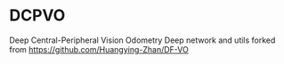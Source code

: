 # DCPVO
Deep Central-Peripheral Vision Odometry
Deep network and utils forked from https://github.com/Huangying-Zhan/DF-VO
